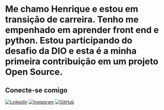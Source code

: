 # Me chamo Henrique e estou em transição de carreira. Tenho me empenhado em aprender front end e python. Estou participando do desafio da DIO e esta é a minha primeira contribuição em um projeto Open Source.


## Conecte-se comigo 
[![LinkedIn](https://img.shields.io/badge/LinkedIn-0077B5?style=for-the-badge&logo=linkedin&logoColor=white)](https://www.linkedin.com/in/hpr93/)
[![Instagram](https://img.shields.io/badge/-Instagram-%23E4405F?style=for-the-badge&logo=instagram&logoColor=white)](https://www.instagram.com/pseudopolymath/)
[![GitHub](https://img.shields.io/badge/GitHub-100000?style=for-the-badge&logo=github&logoColor=white)](https://github.com/Herayka)